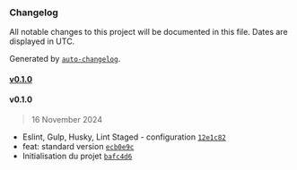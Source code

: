 ### Changelog

All notable changes to this project will be documented in this file. Dates are displayed in UTC.

Generated by [`auto-changelog`](https://github.com/CookPete/auto-changelog).

#### [v0.1.0](https://github.com/Smartibox/properia/compare/v0.1.0...v0.1.0)

#### v0.1.0

> 16 November 2024

- Eslint, Gulp, Husky, Lint Staged - configuration [`12e1c82`](https://github.com/Smartibox/properia/commit/12e1c821b6b864c6cbbc4041241a240279298f5a)
- feat: standard version [`ecb0e9c`](https://github.com/Smartibox/properia/commit/ecb0e9cf52af7fdbc2ba7c5cd98e94918fcfc814)
- Initialisation du projet [`bafc4d6`](https://github.com/Smartibox/properia/commit/bafc4d63fee3726b91aaee71daea61a1c244a5e1)
